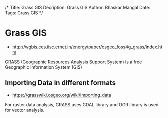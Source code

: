 /*
Title: Grass GIS
Decription: Grass GIS
Author: Bhaskar Mangal
Date: 
Tags: Grass GIS
*/

# Grass GIS
- http://wgbis.ces.iisc.ernet.in/energy/paper/osgeo_foss4g_grass/index.htm

GRASS (Geographic Resources Analysis Support System) is a free Geographic Information System (GIS) 

## Importing Data in different formats

- https://grasswiki.osgeo.org/wiki/Importing_data

For raster data analysis, GRASS uses GDAL library and OGR library is used for vector analysis. 
